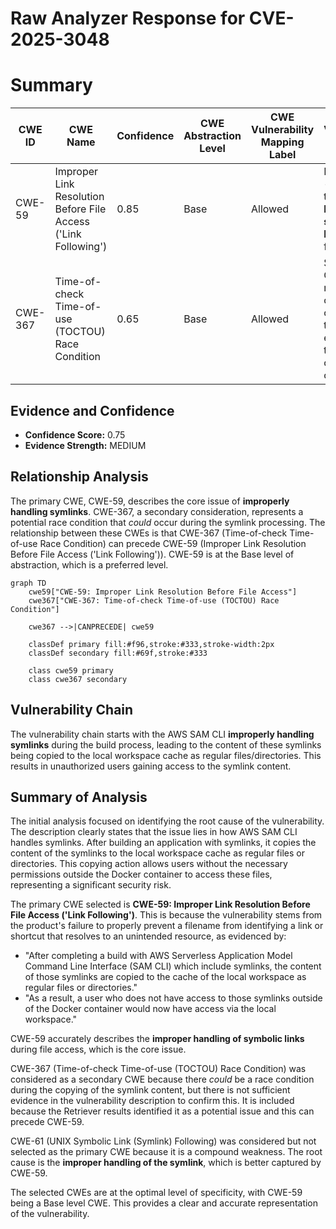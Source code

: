 # Raw Analyzer Response for CVE-2025-3048

# Summary
| CWE ID | CWE Name | Confidence | CWE Abstraction Level | CWE Vulnerability Mapping Label | CWE-Vulnerability Mapping Notes |
|---|---|---|---|---|---|
| CWE-59 | Improper Link Resolution Before File Access ('Link Following') | 0.85 | Base | Allowed | Primary CWE - Addresses the **improper handling of symbolic links** during file access. |
| CWE-367 | Time-of-check Time-of-use (TOCTOU) Race Condition | 0.65 | Base | Allowed | Secondary CWE - A race condition could theoretically exist during the copying of symlink contents. |

## Evidence and Confidence

*   **Confidence Score:** 0.75
*   **Evidence Strength:** MEDIUM

## Relationship Analysis
The primary CWE, CWE-59, describes the core issue of **improperly handling symlinks**. CWE-367, a secondary consideration, represents a potential race condition that *could* occur during the symlink processing. The relationship between these CWEs is that CWE-367 (Time-of-check Time-of-use Race Condition) can precede CWE-59 (Improper Link Resolution Before File Access ('Link Following')). CWE-59 is at the Base level of abstraction, which is a preferred level.

```mermaid
graph TD
    cwe59["CWE-59: Improper Link Resolution Before File Access"]
    cwe367["CWE-367: Time-of-check Time-of-use (TOCTOU) Race Condition"]

    cwe367 -->|CANPRECEDE| cwe59

    classDef primary fill:#f96,stroke:#333,stroke-width:2px
    classDef secondary fill:#69f,stroke:#333
    
    class cwe59 primary
    class cwe367 secondary
```

## Vulnerability Chain
The vulnerability chain starts with the AWS SAM CLI **improperly handling symlinks** during the build process, leading to the content of these symlinks being copied to the local workspace cache as regular files/directories. This results in unauthorized users gaining access to the symlink content.

## Summary of Analysis
The initial analysis focused on identifying the root cause of the vulnerability. The description clearly states that the issue lies in how AWS SAM CLI handles symlinks. After building an application with symlinks, it copies the content of the symlinks to the local workspace cache as regular files or directories. This copying action allows users without the necessary permissions outside the Docker container to access these files, representing a significant security risk.

The primary CWE selected is **CWE-59: Improper Link Resolution Before File Access ('Link Following')**. This is because the vulnerability stems from the product's failure to properly prevent a filename from identifying a link or shortcut that resolves to an unintended resource, as evidenced by:

*   "After completing a build with AWS Serverless Application Model Command Line Interface (SAM CLI) which include symlinks, the content of those symlinks are copied to the cache of the local workspace as regular files or directories."
*   "As a result, a user who does not have access to those symlinks outside of the Docker container would now have access via the local workspace."

CWE-59 accurately describes the **improper handling of symbolic links** during file access, which is the core issue.

CWE-367 (Time-of-check Time-of-use (TOCTOU) Race Condition) was considered as a secondary CWE because there *could* be a race condition during the copying of the symlink content, but there is not sufficient evidence in the vulnerability description to confirm this. It is included because the Retriever results identified it as a potential issue and this can precede CWE-59.

CWE-61 (UNIX Symbolic Link (Symlink) Following) was considered but not selected as the primary CWE because it is a compound weakness. The root cause is the **improper handling of the symlink**, which is better captured by CWE-59.

The selected CWEs are at the optimal level of specificity, with CWE-59 being a Base level CWE. This provides a clear and accurate representation of the vulnerability.